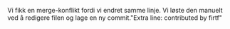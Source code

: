 Vi fikk en merge-konflikt fordi vi endret samme linje. Vi løste den manuelt ved å redigere filen og lage en ny commit."Extra line: contributed by firtf" 
